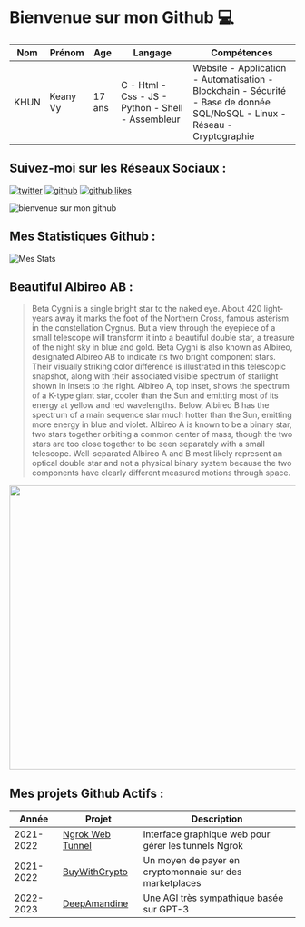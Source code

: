 # Bienvenue sur mon Github 💻
| Nom | Prénom | Age | Langage | Compétences |
|---  |---     |---  |---      |---
| KHUN | Keany Vy | 17 ans | C - Html - Css - JS - Python - Shell - Assembleur | Website - Application - Automatisation - Blockchain - Sécurité - Base de donnée SQL/NoSQL - Linux - Réseau - Cryptographie |

## Suivez-moi sur les Réseaux Sociaux :
[![twitter](https://img.shields.io/twitter/follow/thisiskeanyvy?style=social)](https://twitter.com/thisiskeanyvy)
[![github](https://img.shields.io/github/followers/thisiskeanyvy?style=social)](https://github.com/thisiskeanyvy?tab=followers)
[![github likes](https://img.shields.io/github/stars/thisiskeanyvy?style=social)](https://github.com/thisiskeanyvy)

![bienvenue sur mon github](https://thisiskeanyvy-hosting.pages.dev/banner.gif)

## Mes Statistiques Github :
![Mes Stats](https://github-readme-stats.vercel.app/api?username=thisiskeanyvy&show_icons=true&theme=radical)

## Beautiful Albireo AB :

> Beta Cygni is a single bright star to the naked eye. About 420 light-years away it marks the foot of the Northern Cross, famous asterism in the constellation Cygnus. But a view through the eyepiece of a small telescope will transform it into a beautiful double star, a treasure of the night sky in blue and gold. Beta Cygni is also known as Albireo, designated Albireo AB to indicate its two bright component stars. Their visually striking color difference is illustrated in this telescopic snapshot, along with their associated visible spectrum of starlight shown in insets to the right. Albireo A, top inset, shows the spectrum of a K-type giant star, cooler than the Sun and emitting most of its energy at yellow and red wavelengths. Below, Albireo B has the spectrum of a main sequence star much hotter than the Sun, emitting more energy in blue and violet. Albireo A is known to be a binary star, two stars together orbiting a common center of mass, though the two stars are too close together to be seen separately with a small telescope. Well-separated Albireo A and B most likely represent an optical double star and not a physical binary system because the two components have clearly different measured motions through space.

<img src='https://apod.nasa.gov/apod/image/2202/albireoSpectrum1024.jpg' width="800" height="500"/>

## Mes projets Github Actifs :
| Année | Projet | Description |
|---   |---     |---          |
| 2021-2022 | [Ngrok Web Tunnel](https://github.com/thisiskeanyvy/ngrok-web-manager) | Interface graphique web pour gérer les tunnels Ngrok |
| 2021-2022 | [BuyWithCrypto](https://github.com/BuyWithCrypto) | Un moyen de payer en cryptomonnaie sur des marketplaces |
| 2022-2023 | [DeepAmandine](https://github.com/BuyWithCrypto/deep-amandine) | Une AGI très sympathique basée sur GPT-3 |
